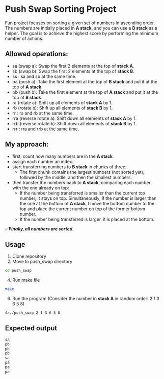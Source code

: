 # Push Swap Sorting Project
Fun project focuses on sorting a given set of numbers in ascending order. The numbers are initially placed in **A stack**, and you can use a **B stack** as a helper. The goal is to achieve the highest score by performing the minimum number of actions.

## Allowed operations:
- sa (swap a): Swap the first 2 elements at the top of **stack A**.
- sb (swap b): Swap the first 2 elements at the top of **stack B**.
- ss : sa and sb at the same time.
- pa (push a): Take the first element at the top of **B stack** and put it at the top of **A stack**.
- pb (push b): Take the first element at the top of **A stack** and put it at the top of **B stack**.
- ra (rotate a): Shift up all elements of **stack A** by 1.
- rb (rotate b): Shift up all elements of **stack B** by 1.
- rr : ra and rb at the same time.
- rra (reverse rotate a): Shift down all elements of **stack A** by 1.
- rrb (reverse rotate b): Shift down all elements of **stack B** by 1.
- rrr : rra and rrb at the same time.

## My approach:

- first, count how many numbers are in the **A stack**.
- assign each number an index.
- start transferring numbers to **B stack** in chunks of three:
    - The first chunk contains the largest numbers (not sorted yet), followed by the middle, and then the smallest numbers.
- then transfer the numbers back to **A stack**, comparing each number with the one already on top:
    - If the number being transferred is smaller than the current top number, it stays on top. Simultaneously, if the number is larger than the one at the bottom of **A stack**, I move the bottom number to the top and place the current number on top of the former bottom number.
    - If the number being transferred is larger, it is placed at the bottom.

✅***Finally, all numbers are sorted.***
## Usage
1. Clone repository
2. Move to push_swap directory
```bash
cd push_swap
```
4. Run make file
```bash
make
```
6. Run the program (Consider the number in **stack A** in random order: 2 1 3 6 5 8)
```bash
$>./push_swap 2 1 3 6 5 8
```
## Expected output 
```bash
sa
pb
pb
pb
sa
pa
pa
pa
```
